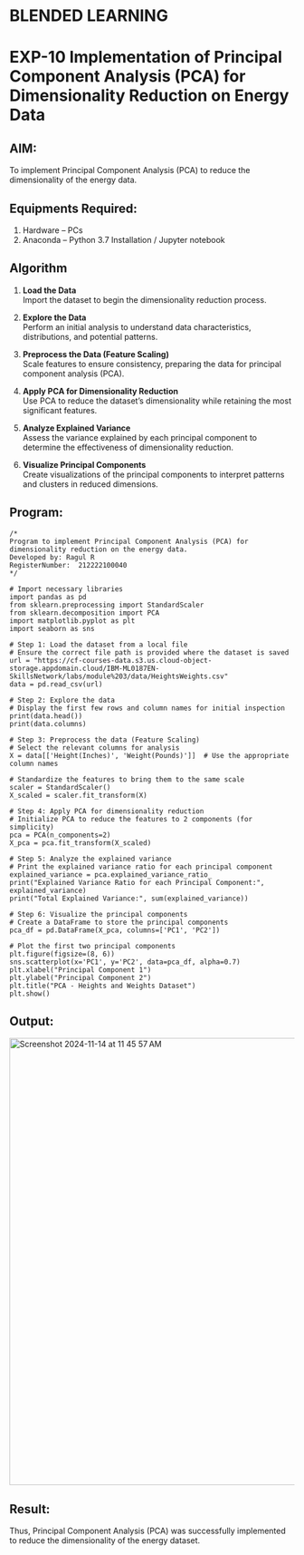 # BLENDED LEARNING
# EXP-10 Implementation of Principal Component Analysis (PCA) for Dimensionality Reduction on Energy Data

## AIM:
To implement Principal Component Analysis (PCA) to reduce the dimensionality of the energy data.

## Equipments Required:
1. Hardware – PCs
2. Anaconda – Python 3.7 Installation / Jupyter notebook

## Algorithm
1. **Load the Data**  
   Import the dataset to begin the dimensionality reduction process.

2. **Explore the Data**  
   Perform an initial analysis to understand data characteristics, distributions, and potential patterns.

3. **Preprocess the Data (Feature Scaling)**  
   Scale features to ensure consistency, preparing the data for principal component analysis (PCA).

4. **Apply PCA for Dimensionality Reduction**  
   Use PCA to reduce the dataset’s dimensionality while retaining the most significant features.

5. **Analyze Explained Variance**  
   Assess the variance explained by each principal component to determine the effectiveness of dimensionality reduction.

6. **Visualize Principal Components**  
   Create visualizations of the principal components to interpret patterns and clusters in reduced dimensions.

## Program:
```
/*
Program to implement Principal Component Analysis (PCA) for dimensionality reduction on the energy data.
Developed by: Ragul R
RegisterNumber:  212222100040
*/

# Import necessary libraries
import pandas as pd
from sklearn.preprocessing import StandardScaler
from sklearn.decomposition import PCA
import matplotlib.pyplot as plt
import seaborn as sns

# Step 1: Load the dataset from a local file
# Ensure the correct file path is provided where the dataset is saved
url = "https://cf-courses-data.s3.us.cloud-object-storage.appdomain.cloud/IBM-ML0187EN-SkillsNetwork/labs/module%203/data/HeightsWeights.csv"
data = pd.read_csv(url)

# Step 2: Explore the data
# Display the first few rows and column names for initial inspection
print(data.head())
print(data.columns)

# Step 3: Preprocess the data (Feature Scaling)
# Select the relevant columns for analysis
X = data[['Height(Inches)', 'Weight(Pounds)']]  # Use the appropriate column names

# Standardize the features to bring them to the same scale
scaler = StandardScaler()
X_scaled = scaler.fit_transform(X)

# Step 4: Apply PCA for dimensionality reduction
# Initialize PCA to reduce the features to 2 components (for simplicity)
pca = PCA(n_components=2)
X_pca = pca.fit_transform(X_scaled)

# Step 5: Analyze the explained variance
# Print the explained variance ratio for each principal component
explained_variance = pca.explained_variance_ratio_
print("Explained Variance Ratio for each Principal Component:", explained_variance)
print("Total Explained Variance:", sum(explained_variance))

# Step 6: Visualize the principal components
# Create a DataFrame to store the principal components
pca_df = pd.DataFrame(X_pca, columns=['PC1', 'PC2'])

# Plot the first two principal components
plt.figure(figsize=(8, 6))
sns.scatterplot(x='PC1', y='PC2', data=pca_df, alpha=0.7)
plt.xlabel("Principal Component 1")
plt.ylabel("Principal Component 2")
plt.title("PCA - Heights and Weights Dataset")
plt.show()

```

## Output:
<img width="789" alt="Screenshot 2024-11-14 at 11 45 57 AM" src="https://github.com/user-attachments/assets/3b283016-6521-4789-bd22-73ac4fbaa850">


## Result:
Thus, Principal Component Analysis (PCA) was successfully implemented to reduce the dimensionality of the energy dataset.
